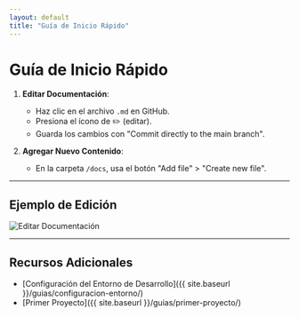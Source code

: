 ```yaml
---
layout: default
title: "Guía de Inicio Rápido"
---
```


# Guía de Inicio Rápido

1. **Editar Documentación**:  
   - Haz clic en el archivo `.md` en GitHub.  
   - Presiona el ícono de ✏️ (editar).  
   - Guarda los cambios con "Commit directly to the main branch".

2. **Agregar Nuevo Contenido**:  
   - En la carpeta `/docs`, usa el botón "Add file" > "Create new file".

---

## Ejemplo de Edición

![Editar Documentación](https://via.placeholder.com/800x400)

---

## Recursos Adicionales

- [Configuración del Entorno de Desarrollo]({{ site.baseurl }}/guias/configuracion-entorno/)
- [Primer Proyecto]({{ site.baseurl }}/guias/primer-proyecto/)